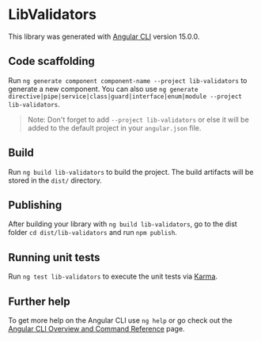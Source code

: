# LibValidators

This library was generated with [Angular CLI](https://github.com/angular/angular-cli) version 15.0.0.

## Code scaffolding

Run `ng generate component component-name --project lib-validators` to generate a new component. You can also use `ng generate directive|pipe|service|class|guard|interface|enum|module --project lib-validators`.
> Note: Don't forget to add `--project lib-validators` or else it will be added to the default project in your `angular.json` file. 

## Build

Run `ng build lib-validators` to build the project. The build artifacts will be stored in the `dist/` directory.

## Publishing

After building your library with `ng build lib-validators`, go to the dist folder `cd dist/lib-validators` and run `npm publish`.

## Running unit tests

Run `ng test lib-validators` to execute the unit tests via [Karma](https://karma-runner.github.io).

## Further help

To get more help on the Angular CLI use `ng help` or go check out the [Angular CLI Overview and Command Reference](https://angular.io/cli) page.

